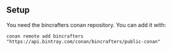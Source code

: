 ## Setup

You need the bincrafters conan repository. You can add it with:
```
conan remote add bincrafters "https://api.bintray.com/conan/bincrafters/public-conan"
```
